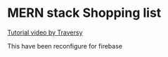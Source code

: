 # MERN stack Shopping list

[Tutorial video by Traversy](https://www.youtube.com/playlist?list=PLillGF-RfqbbiTGgA77tGO426V3hRF9iE)

This have been reconfigure for firebase
